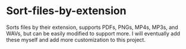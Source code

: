 # Sort-files-by-extension
Sorts files by their extension, supports PDFs, PNGs, MP4s, MP3s, and WAVs, but can be easily modified to support more. I will eventually add these myself and add more customization to this project.
